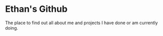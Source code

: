 # Ethan's Github
The place to find out all about me and projects I have done or am currently doing.
